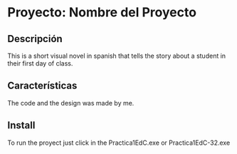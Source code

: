 # Proyecto: **Nombre del Proyecto**

## Descripción
This is a short visual novel in spanish that tells the story about a student in their first day of class. 

## Características
The code and the design was made by me.

## Install
To run the proyect just click in the Practica1EdC.exe or Practica1EdC-32.exe
